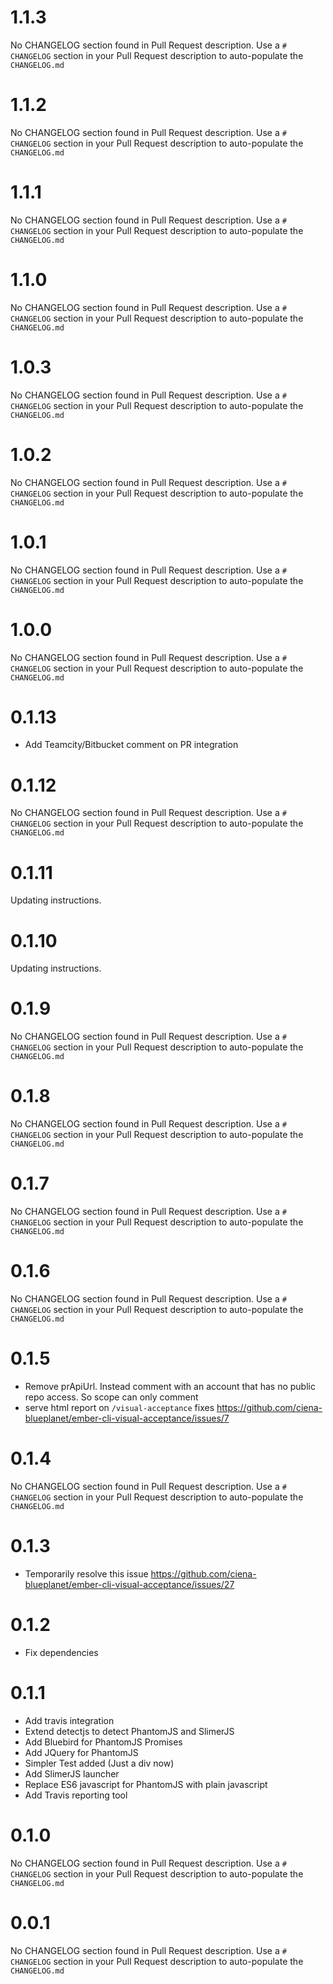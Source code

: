 # 1.1.3
No CHANGELOG section found in Pull Request description.
Use a `# CHANGELOG` section in your Pull Request description to auto-populate the `CHANGELOG.md`

# 1.1.2
No CHANGELOG section found in Pull Request description.
Use a `# CHANGELOG` section in your Pull Request description to auto-populate the `CHANGELOG.md`

# 1.1.1
No CHANGELOG section found in Pull Request description.
Use a `# CHANGELOG` section in your Pull Request description to auto-populate the `CHANGELOG.md`

# 1.1.0
No CHANGELOG section found in Pull Request description.
Use a `# CHANGELOG` section in your Pull Request description to auto-populate the `CHANGELOG.md`

# 1.0.3
No CHANGELOG section found in Pull Request description.
Use a `# CHANGELOG` section in your Pull Request description to auto-populate the `CHANGELOG.md`

# 1.0.2
No CHANGELOG section found in Pull Request description.
Use a `# CHANGELOG` section in your Pull Request description to auto-populate the `CHANGELOG.md`

# 1.0.1
No CHANGELOG section found in Pull Request description.
Use a `# CHANGELOG` section in your Pull Request description to auto-populate the `CHANGELOG.md`

# 1.0.0
No CHANGELOG section found in Pull Request description.
Use a `# CHANGELOG` section in your Pull Request description to auto-populate the `CHANGELOG.md`

# 0.1.13
* Add Teamcity/Bitbucket comment on PR integration

# 0.1.12
No CHANGELOG section found in Pull Request description.
Use a `# CHANGELOG` section in your Pull Request description to auto-populate the `CHANGELOG.md`

# 0.1.11
Updating instructions.

# 0.1.10
Updating instructions.

# 0.1.9
No CHANGELOG section found in Pull Request description.
Use a `# CHANGELOG` section in your Pull Request description to auto-populate the `CHANGELOG.md`

# 0.1.8
No CHANGELOG section found in Pull Request description.
Use a `# CHANGELOG` section in your Pull Request description to auto-populate the `CHANGELOG.md`

# 0.1.7
No CHANGELOG section found in Pull Request description.
Use a `# CHANGELOG` section in your Pull Request description to auto-populate the `CHANGELOG.md`

# 0.1.6
No CHANGELOG section found in Pull Request description.
Use a `# CHANGELOG` section in your Pull Request description to auto-populate the `CHANGELOG.md`

# 0.1.5
* Remove prApiUrl. Instead comment with an account that has no public repo access. So scope can only comment
* serve html report on `/visual-acceptance` fixes https://github.com/ciena-blueplanet/ember-cli-visual-acceptance/issues/7

# 0.1.4
No CHANGELOG section found in Pull Request description.
Use a `# CHANGELOG` section in your Pull Request description to auto-populate the `CHANGELOG.md`

# 0.1.3
* Temporarily resolve this issue https://github.com/ciena-blueplanet/ember-cli-visual-acceptance/issues/27


# 0.1.2
* Fix dependencies

# 0.1.1
* Add travis integration
* Extend detectjs to detect PhantomJS and SlimerJS
* Add Bluebird for PhantomJS Promises
* Add JQuery for PhantomJS
* Simpler Test added (Just a div now)
* Add SlimerJS launcher
* Replace ES6 javascript for PhantomJS with plain javascript
* Add Travis reporting tool

# 0.1.0
No CHANGELOG section found in Pull Request description.
Use a `# CHANGELOG` section in your Pull Request description to auto-populate the `CHANGELOG.md`

# 0.0.1
No CHANGELOG section found in Pull Request description.
Use a `# CHANGELOG` section in your Pull Request description to auto-populate the `CHANGELOG.md`

